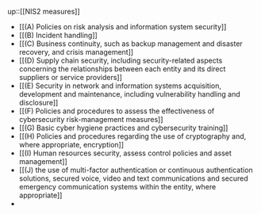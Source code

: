 up::[[NIS2 measures]]

- [[(A) Policies on risk analysis and information system security]]
- [[(B) Incident handling]]
- [[(C) Business continuity, such as backup management and disaster recovery, and crisis management]]
- [[(D) Supply chain security, including security-related aspects concerning the relationships between each entity and its direct suppliers or service providers]]
- [[(E) Security in network and information systems acquisition, development and maintenance, including vulnerability handling and disclosure]]
- [[(F) Policies and procedures to assess the effectiveness of cybersecurity risk-management measures]]
- [[(G) Basic cyber hygiene practices and cybersecurity training]]
- [[(H) Policies and procedures regarding the use of cryptography and, where appropriate, encryption]]
- [[(I) Human resources security, assess control policies and asset management]]
- [[(J) the use of multi-factor authentication or continuous authentication solutions, secured voice, video and text communications and secured emergency communication systems within the entity, where appropriate]]
-
